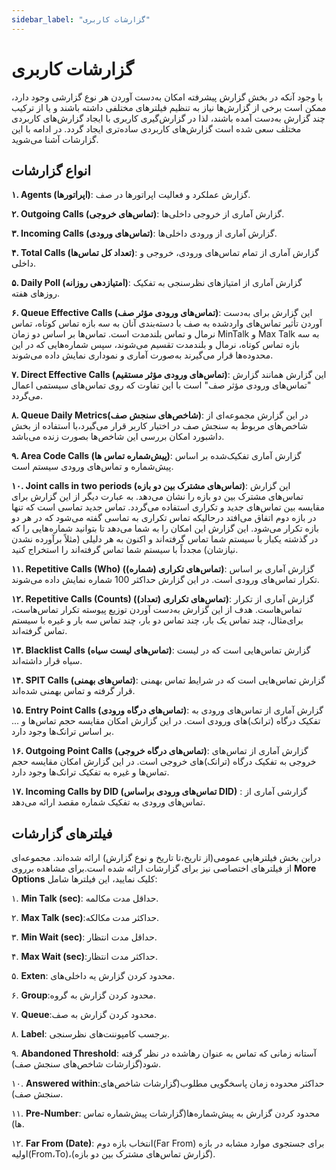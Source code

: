 ```yaml
---
sidebar_label: "گزارشات کاربری"
---
```

<head>
  <title>گزارشات کاربری  | مستندات سیموتل</title>
</head>

# گزارشات کاربری

با وجود آنکه در بخش گزارش پیشرفته امکان به‌‌دست آوردن هر نوع گزارشی وجود دارد، ممکن است برخی از گزارش‌‌ها نیاز به تنظیم فیلتر‌‌های مختلفی داشته باشند و یا از ترکیب چند گزارش به‌‌دست آمده باشند، لذا در گزارش‌‌گیری کاربری با ایجاد گزارش‌‌های کاربردی مختلف سعی شده است گزارش‌‌های کاربردی ساده‌تری ایجاد گردد. در ادامه با این گزارشات آشنا می‌‌شوید.


## انواع گزارشات

**۱. Agents (اپراتورها)**: گزارش عملکرد و فعالیت اپراتور‌‌ها در صف.

**۲. Outgoing Calls (تماس‌‌های خروجی)**: گزارش آماری از خروجی داخلی‌‌ها.

**۳. Incoming Calls (تماس‌‌های ورودی)**: گزارش آماری از ورودی داخلی‌‌ها.

**۴. Total Calls (تعداد کل تماس‌ها)**: گزارش آماری از تمام تماس‌‌های ورودی، خروجی و داخلی.

**۵. Daily Poll (امتیازدهی روزانه)**: گزارش آماری از امتیاز‌‌های نظرسنجی به تفکیک روزهای هفته.

**۶. Queue Effective Calls (تماس‌‌های ورودی مؤثر صف)**: این گزارش برای به‌‌دست آوردن تأثیر تماس‌‌های واردشده به صف با دسته‌‌بندی آنان به سه بازه تماس کوتاه، تماس نرمال و تماس بلندمدت است. تماس‌‌ها بر اساس دو زمان MinTalk و Max Talk به سه بازه تماس کوتاه، نرمال و بلندمدت تقسیم می‌شوند، سپس شماره‌‌هایی که در این محدوده‌‌ها قرار می‌‌گیرند به‌‌صورت آماری و نموداری نمایش داده می‌شوند.

**۷. Direct Effective Calls (تماس‌‌های ورودی مؤثر مستقیم)**: این گزارش همانند گزارش "تماس‌‌های ورودی مؤثر صف" است با این تفاوت که روی تماس‌‌های سیستمی اعمال می‌‌گردد.

**۸. Queue Daily Metrics(شاخص‌های سنجش صف)**: در این گزارش‌ مجموعه‌ای از شاخص‌های مربوط به سنجش صف در اختیار کاربر قرار می‌گیرد،با استفاده از بخش داشبورد امکان بررسی این شاخص‌ها بصورت زنده می‌باشد.


**۹. Area Code Calls (پیش‌‌شماره تماس ها)**: گزارش آماری تفکیک‌شده بر اساس پیش‌‌شماره و تماس‌‌های ورودی سیستم است.

**۱۰. Joint calls in two periods (تماس‌‌های مشترک بین دو بازه)**: این گزارش تماس‌‌های مشترک بین دو بازه را نشان می‌‌دهد. به عبارت دیگر از این گزارش برای مقایسه بین تماس‌‌های جدید و تکراری استفاده می‌‌گردد. تماس جدید تماسی است که تنها در بازه دوم اتفاق می‌افتد درحالیكه تماس تکراری به تماسی گفته می‌شود كه در هر دو بازه تكرار می‌شود. این گزارش این امکان را به شما می‌‌دهد تا بتوانید شماره‌‌هایی را که در گذشته یکبار با سیستم شما تماس گرفته‌‌اند و اكنون به هر دلیلی (مثلاً برآورده نشدن نیازشان) مجدداً با سیستم شما تماس گرفته‌‌اند را استخراج کنید.

**۱۱. Repetitive Calls (Who) (تماس‌‌های تکراری (شماره))**: گزارش آماری بر اساس تکرار تماس‌‌های ورودی است. در این گزارش حداکثر 100 شماره نمایش داده می‌شوند.

**۱۲. Repetitive Calls (Counts) (تماس‌‌های تکراری (تعداد))**: گزارش آماری از تکرار تماس‌‌هاست. هدف از این گزارش به‌‌دست آوردن توزیع پیوسته تکرار تماس‌‌هاست، برای‌مثال، چند تماس یک بار، چند تماس دو بار، چند تماس سه بار و غیره با سیستم تماس گرفته‌‌اند.

**۱۳. Blacklist Calls (تماس‌‌های لیست سیاه)**: گزارش تماس‌‌هایی است که در لیست سیاه قرار داشته‌‌اند.

**۱۴. SPIT Calls (تماس‌‌های بهمنی)**: گزارش تماس‌‌هایی است که در شرایط تماس بهمنی قرار گرفته و تماس بهمنی شده‌‌اند.

**۱۵. Entry Point Calls (تماس‌‌های درگاه ورودی)**: گزارش آماری از تماس‌‌های ورودی به تفکیک درگاه (ترانک)‌‌های ورودی است. در این گزارش امکان مقایسه حجم تماس‌‌ها و ... بر اساس ترانک‌‌ها وجود دارد.

**۱۶. Outgoing Point Calls (تماس‌‌های درگاه خروجی)**: گزارش آماری از تماس‌‌های خروجی به تفکیک درگاه (ترانک)‌‌های خروجی است. در این گزارش امکان مقایسه حجم تماس‌‌ها و غیره به تفکیک ترانک‌‌ها وجود دارد.

**۱۷.  Incoming Calls by DID (تماس‌های ورودی براساس DID)** : گزارشی آماری از تماس‌های ورودی به تفکیک شماره مقصد ارائه می‌دهد.


## فیلتر‌های گزارشات 

دراین بخش فیلترهایی عمومی(از تاریخ،تا تاریخ و نوع گزارش) ارائه شده‌اند. مجموعه‌ای از فیلتر‌های اختصاصی نیز برای گزارشات ارائه شده است.برای مشاهده برروی **More Options** کلیک نمایید، این فیلتر‌ها شامل: 

۱. **Min Talk (sec)**: حداقل مدت مکالمه.

۲. **Max Talk (sec)**:حداکثر مدت مکالکه.

۳. **Min Wait (sec)**: حداقل مدت انتظار.

۴. **Max Wait (sec)**:حداکثر مدت انتظار.

۵. **Exten**: محدود کردن گزارش یه داخلی‌های.

۶. **Group**:محدود کردن گزارش به گروه.

۷. **Queue**:محدود کردن گزارش به صف.

۸. **Label**: برجسب کامپوننت‌های نظرسنجی.

۹. **Abandoned Threshold**: آستانه زمانی که تماس به عنوان رهاشده در نظر گرفته شود(گزارشات شاخص‌های سنجش صف).

۱۰. **Answered within**:حداکثر محدوده زمان پاسخگویی مطلوب(گزارشات شاخص‌های سنجش صف).

۱۱. **Pre-Number**: محدود کردن گزارش به پیش‌شماره‌ها(گزارشات پیش‌‌شماره تماس ها).

۱۲. **Far From (Date)**: انتخاب بازه دوم(Far From) برای جستجوی موارد مشابه در بازه اولیه(From،To)،(گزارش تماس‌‌های مشترک بین دو بازه).

